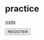 # practice
[visite](https://syedamir5560.github.io/practice/)

 <button type="submit" class="btn">REGISTER</button>